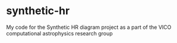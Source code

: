 # synthetic-hr
My code for the Synthetic HR diagram project as a part of the VICO computational astrophysics research group
